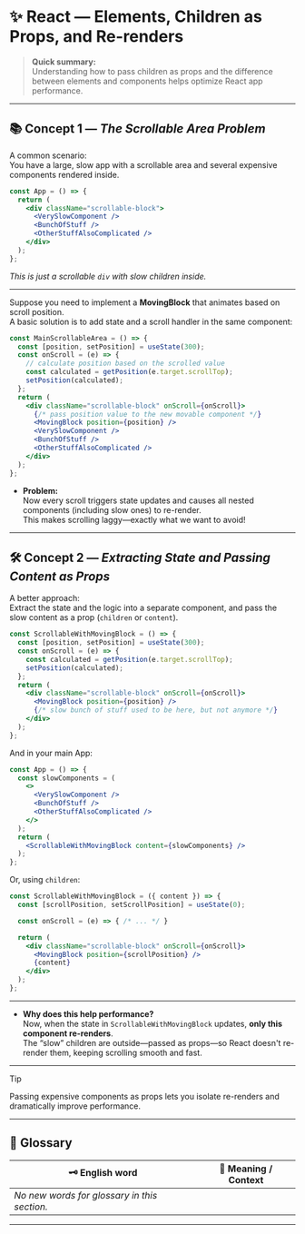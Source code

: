 # ✨ React — Elements, Children as Props, and Re-renders

> **Quick summary:**  
> Understanding how to pass children as props and the difference between elements and components helps optimize React app performance.

---

## 📚 Concept 1 — _The Scrollable Area Problem_

A common scenario:  
You have a large, slow app with a scrollable area and several expensive components rendered inside.

```jsx
const App = () => {
  return (
    <div className="scrollable-block">
      <VerySlowComponent />
      <BunchOfStuff />
      <OtherStuffAlsoComplicated />
    </div>
  );
};
```
*This is just a scrollable `div` with slow children inside.*

---

Suppose you need to implement a **MovingBlock** that animates based on scroll position.  
A basic solution is to add state and a scroll handler in the same component:

```jsx
const MainScrollableArea = () => {
  const [position, setPosition] = useState(300);
  const onScroll = (e) => {
    // calculate position based on the scrolled value
    const calculated = getPosition(e.target.scrollTop);
    setPosition(calculated);
  };
  return (
    <div className="scrollable-block" onScroll={onScroll}>
      {/* pass position value to the new movable component */}
      <MovingBlock position={position} />
      <VerySlowComponent />
      <BunchOfStuff />
      <OtherStuffAlsoComplicated />
    </div>
  );
};
```

- **Problem:**  
  Now every scroll triggers state updates and causes all nested components (including slow ones) to re-render.  
  This makes scrolling laggy—exactly what we want to avoid!

---

## 🛠️ Concept 2 — _Extracting State and Passing Content as Props_

A better approach:  
Extract the state and the logic into a separate component, and pass the slow content as a prop (`children` or `content`).

```jsx
const ScrollableWithMovingBlock = () => {
  const [position, setPosition] = useState(300);
  const onScroll = (e) => {
    const calculated = getPosition(e.target.scrollTop);
    setPosition(calculated);
  };
  return (
    <div className="scrollable-block" onScroll={onScroll}>
      <MovingBlock position={position} />
      {/* slow bunch of stuff used to be here, but not anymore */}
    </div>
  );
};
```

And in your main App:

```jsx
const App = () => {
  const slowComponents = (
    <>
      <VerySlowComponent />
      <BunchOfStuff />
      <OtherStuffAlsoComplicated />
    </>
  );
  return (
    <ScrollableWithMovingBlock content={slowComponents} />
  );
};
```
Or, using `children`:

```jsx
const ScrollableWithMovingBlock = ({ content }) => {
  const [scrollPosition, setScrollPosition] = useState(0);

  const onScroll = (e) => { /* ... */ }

  return (
    <div className="scrollable-block" onScroll={onScroll}>
      <MovingBlock position={scrollPosition} />
      {content}
    </div>
  );
};
```

---

- **Why does this help performance?**  
  Now, when the state in `ScrollableWithMovingBlock` updates, **only this component re-renders**.  
  The “slow” children are outside—passed as props—so React doesn't re-render them, keeping scrolling smooth and fast.

---

> [!TIP]  
> Passing expensive components as props lets you isolate re-renders and dramatically improve performance.

---

## 📖 Glossary

| 🗝️ English word   | 📝 Meaning / Context                |
|-------------------|-------------------------------------|
| _No new words for glossary in this section._            |

---

